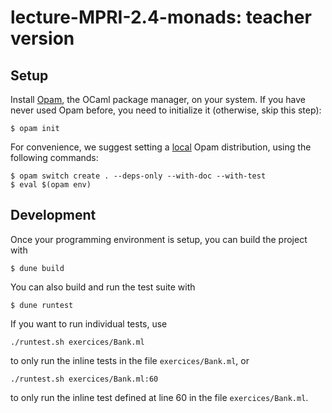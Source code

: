 # lecture-MPRI-2.4-monads: teacher version

## Setup

Install [Opam](https://opam.ocaml.org/doc/Install.html), the OCaml
package manager, on your system. If you have never used Opam before,
you need to initialize it (otherwise, skip this step):

```
$ opam init
```

For convenience, we suggest setting a
[local](https://opam.ocaml.org/blog/opam-local-switches/) Opam
distribution, using the following commands:

```
$ opam switch create . --deps-only --with-doc --with-test
$ eval $(opam env)
```

## Development

Once your programming environment is setup, you can build the project with

```
$ dune build
```

You can also build and run the test suite with

```
$ dune runtest
```

If you want to run individual tests, use

```
./runtest.sh exercices/Bank.ml
```

to only run the inline tests in the file `exercices/Bank.ml`, or

```
./runtest.sh exercices/Bank.ml:60
```

to only run the inline test defined at line 60 in the file
`exercices/Bank.ml`.
